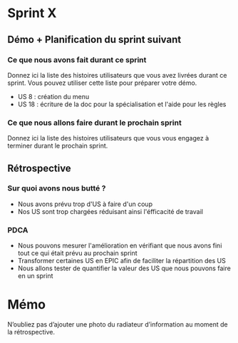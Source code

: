 
# Sprint X

## Démo + Planification du sprint suivant

### Ce que nous avons fait durant ce sprint
Donnez ici la liste des histoires utilisateurs que vous avez livrées durant ce sprint.
Vous pouvez utiliser cette liste pour préparer votre démo.
- US 8 : création du menu
- US 18 : écriture de la doc pour la spécialisation et l'aide pour les règles

### Ce que nous allons faire durant le prochain sprint
Donnez ici la liste des histoires utilisateurs que vous vous engagez à terminer durant le prochain sprint.

## Rétrospective

### Sur quoi avons nous butté ?
- Nous avons prévu trop d'US à faire d'un coup
- Nos US sont trop chargées réduisant ainsi l'éfficacité de travail

### PDCA
* Nous pouvons mesurer l'amélioration en vérifiant que nous avons fini tout ce qui était prévu au prochain sprint
* Transformer certaines US en EPIC afin de faciliter la répartition des US
* Nous allons tester de quantifier la valeur des US que nous pouvons faire en un sprint

# Mémo
N’oubliez pas d’ajouter une photo du radiateur d’information au moment de la rétrospective.